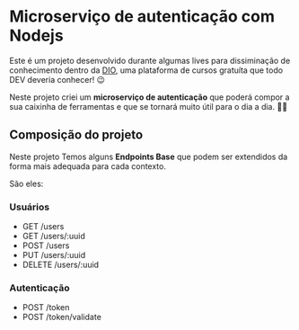 # Microserviço de autenticação com Nodejs

Este é um projeto desenvolvido durante algumas lives para dissiminação de conhecimento dentro da [DIO](https://digitalinnovation.one/), uma plataforma de cursos gratuíta que todo DEV deveria conhecer! :wink:

Neste projeto criei um **microserviço de autenticação** que poderá compor a sua caixinha de ferramentas e que se tornará muito útil para o dia a dia. :hammer::wrench:

## Composição do projeto

Neste projeto Temos alguns **Endpoints Base** que podem ser extendidos da forma mais adequada para cada contexto. 

São eles:

### Usuários

* GET /users
* GET /users/:uuid
* POST /users
* PUT /users/:uuid
* DELETE /users/:uuid

### Autenticação

* POST /token
* POST /token/validate
